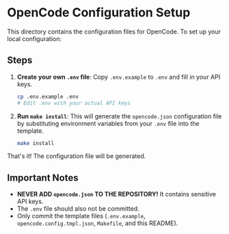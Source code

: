 # OpenCode Configuration Setup

This directory contains the configuration files for OpenCode. To set up your local configuration:

## Steps

1. **Create your own `.env` file**: Copy `.env.example` to `.env` and fill in your API keys.
   ```bash
   cp .env.example .env
   # Edit .env with your actual API keys
   ```

2. **Run `make install`**: This will generate the `opencode.json` configuration file by substituting environment variables from your `.env` file into the template.
   ```bash
   make install
   ```

That's it! The configuration file will be generated.

## Important Notes

- **NEVER ADD `opencode.json` TO THE REPOSITORY!** It contains sensitive API keys.
- The `.env` file should also not be committed.
- Only commit the template files (`.env.example`, `opencode.config.tmpl.json`, `Makefile`, and this README).
